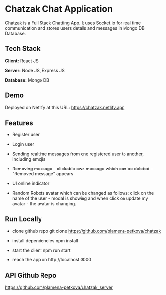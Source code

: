 # Chatzak Chat Application 
Chatzak is a Full Stack Chatting App.
It uses Socket.io for real time communication and stores users details and messages in Mongo DB Database.

## Tech Stack

**Client:** React JS

**Server:** Node JS, Express JS

**Database:** Mongo DB

## Demo
Deployed on Netlify at this URL:
https://chatzak.netlify.app

## Features

- Register user 

- Login user

- Sending realtime messages from one registered user to another, including emojis

- Removing message - clickable own message which can be deleted - "Removed message" appears

- UI online indicator

- Random Robots avatar which can be changed as follows: click on the name of the user - modal is showing and when click on update my avatar - the avatar is changing.


## Run Locally

- clone github repo
git clone https://github.com/plamena-petkova/chatzak

- install dependencies
npm install

- start the client
npm run start

- reach the app on http://localhost:3000

## API Github Repo

https://github.com/plamena-petkova/chatzak_server


